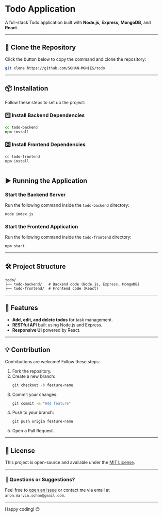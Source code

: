 
# Todo Application

A full-stack Todo application built with **Node.js**, **Express**, **MongoDB**, and **React**.

---

## 🚀 Clone the Repository

Click the button below to copy the command and clone the repository:

```bash
git clone https://github.com/SOHAN-MONIES/todo
```

---

## 📦 Installation

Follow these steps to set up the project:

### 1️⃣ Install Backend Dependencies

```bash
cd todo-backend
npm install
```

### 2️⃣ Install Frontend Dependencies

```bash
cd todo-frontend
npm install
```

---

## ▶️ Running the Application

### Start the Backend Server
Run the following command inside the `todo-backend` directory:

```bash
node index.js
```

### Start the Frontend Application
Run the following command inside the `todo-frontend` directory:

```bash
npm start
```

---

## 🛠️ Project Structure

```
todo/
├── todo-backend/   # Backend code (Node.js, Express, MongoDB)
├── todo-frontend/  # Frontend code (React)
```

---

## 🌟 Features
- **Add, edit, and delete todos** for task management.
- **RESTful API** built using Node.js and Express.
- **Responsive UI** powered by React.

---

## 💡 Contribution

Contributions are welcome! Follow these steps:

1. Fork the repository.
2. Create a new branch:
   ```bash
   git checkout -b feature-name
   ```
3. Commit your changes:
   ```bash
   git commit -m "Add feature"
   ```
4. Push to your branch:
   ```bash
   git push origin feature-name
   ```
5. Open a Pull Request.

---

## 📝 License

This project is open-source and available under the [MIT License](LICENSE).

---

### 💬 Questions or Suggestions?
Feel free to [open an issue](https://github.com/SOHAN_MONIES/todo/issues) or contact me via email at `anon.marvin.sohan@gmail.com`.

---

Happy coding! 😊

